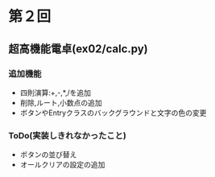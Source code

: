 # 第２回
## 超高機能電卓(ex02/calc.py)
### 追加機能
- 四則演算:+,-,*,/を追加
- 削除,ルート,小数点の追加
- ボタンやEntryクラスのバックグラウンドと文字の色の変更
### ToDo(実装しきれなかったこと)
- ボタンの並び替え
- オールクリアの設定の追加
